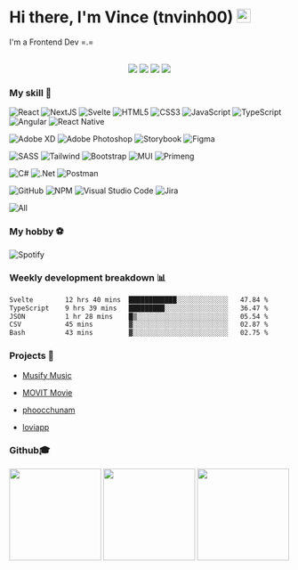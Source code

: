 <h1><strong>Hi there, I'm Vince (tnvinh00) </strong> <img src="https://media.giphy.com/media/hvRJCLFzcasrR4ia7z/giphy.gif" width="25px"></a></h1>
I'm a Frontend Dev =.=

<br />
<br />

<p align="center">
  <img src="https://komarev.com/ghpvc/?username=tnvinh00">
  <img src="https://wakatime.com/badge/user/018ed1a4-7d6f-4e86-bb16-3971f665f1d3.svg">
  <img src="https://shields.io/github/stars/tnvinh00">
  <img src="https://img.shields.io/github/followers/tnvinh00">
</p>

### **My skill 📖**

![React](https://img.shields.io/badge/ReactJS-%2320232a.svg?style=flat&logo=react&logoColor=%2361DAFB)
![NextJS](https://img.shields.io/badge/NextJS-%23121212.svg?style=flat&logo=nextdotjs&logoColor=white)
![Svelte](https://img.shields.io/badge/Svelte-%23FF3E00.svg?style=flat&logo=svelte&logoColor=white)
![HTML5](https://img.shields.io/badge/HTML5-%23E34F26.svg?style=flat&logo=html5&logoColor=white)
![CSS3](https://img.shields.io/badge/CSS3-%231572B6.svg?style=flat&logo=css3&logoColor=white)
![JavaScript](https://img.shields.io/badge/JavaScript-%23323330.svg?style=flat&logo=javascript&logoColor=%23F7DF1E)
![TypeScript](https://img.shields.io/badge/TypeScript-%23007ACC.svg?style=flat&logo=typescript&logoColor=white)
![Angular](https://img.shields.io/badge/Angular-%23DD0031.svg?style=flat&logo=angular&logoColor=white)
![React Native](https://img.shields.io/badge/React_Native-%2320232a.svg?style=flat&logo=react&logoColor=%2361DAFB)

![Adobe XD](https://img.shields.io/badge/Adobe%20XD-470137?style=flat&logo=Adobe%20XD&logoColor=#FF61F6)
![Adobe Photoshop](https://img.shields.io/badge/Adobe_Photoshop-%2331A8FF.svg?style=flat&logo=adobe%20photoshop&logoColor=white)
![Storybook](https://img.shields.io/badge/-Storybook-FF4785?style=flat&logo=storybook&logoColor=white)
![Figma](https://img.shields.io/badge/Figma-%23F24E1E.svg?style=flat&logo=figma&logoColor=white)

![SASS](https://img.shields.io/badge/SASS-hotpink.svg?style=flat&logo=SASS&logoColor=white)
![Tailwind](https://img.shields.io/badge/TailwindCSS-gray.svg?style=flat&logo=tailwindcss)
![Bootstrap](https://img.shields.io/badge/Bootstrap-%23712cf9.svg?style=flat&logo=bootstrap&logoColor=white)
![MUI](https://img.shields.io/badge/MUI-%230081CB.svg?style=flat&logo=mui&logoColor=white)
![Primeng](https://img.shields.io/badge/PrimeNG-%23DD0031.svg?style=flat&logo=angular&logoColor=white)

![C#](https://img.shields.io/badge/C%23-%23239120.svg?style=flat&logo=c-sharp&logoColor=white)
![.Net](https://img.shields.io/badge/.NET-5C2D91?style=flat&logo=.net&logoColor=white)
![Postman](https://img.shields.io/badge/Postman-FF6C37?style=flat&logo=postman&logoColor=white)

![GitHub](https://img.shields.io/badge/Github-%23121011.svg?style=flat&logo=github&logoColor=white)
![NPM](https://img.shields.io/badge/NPM-%23000000.svg?style=flat&logo=npm&logoColor=white)
![Visual Studio Code](https://img.shields.io/badge/VS_Code-0078d7.svg?style=flat&logo=visual-studio-code&logoColor=white)
![Jira](https://img.shields.io/badge/Jira-%230A0FFF.svg?style=flat&logo=jira&logoColor=white)

![All](https://skillicons.dev/icons?i=html,css,scss,tailwind,mui,bootstrap,styledcomponents,js,ts,react,redux,nextjs,svelte,angular,md,figma,xd,ps,git,github,githubactions,vite,vercel,vscode,npm,pnpm)

### **My hobby ️⚽️**
![Spotify](https://img.shields.io/badge/Spotify-1ED760?style=flat&logo=spotify&logoColor=white)

### **Weekly development breakdown 📊**
<!--START_SECTION:waka-->

```txt
Svelte        12 hrs 40 mins  ████████████░░░░░░░░░░░░░   47.84 %
TypeScript    9 hrs 39 mins   █████████░░░░░░░░░░░░░░░░   36.47 %
JSON          1 hr 28 mins    █▒░░░░░░░░░░░░░░░░░░░░░░░   05.54 %
CSV           45 mins         ▓░░░░░░░░░░░░░░░░░░░░░░░░   02.87 %
Bash          43 mins         ▓░░░░░░░░░░░░░░░░░░░░░░░░   02.75 %
```

<!--END_SECTION:waka-->

### **Projects 🚀**

- [Musify Music](https://musify-music.vercel.app/)

- [MOVIT Movie](https://movit-tmdb.vercel.app/)

- [phoocchunam](https://phoocchunam.vercel.app/)

- [loviapp](https://github.com/tnvinh00/loviapp)


### **Github🎓**

<p align="left">
<img src="https://github-readme-stats.vercel.app/api?username=tnvinh00&show_icons=true&theme=react&icon_color=ffb300" height="165">
<img src="https://github-readme-stats.vercel.app/api/top-langs/?username=tnvinh00&layout=compact&theme=dracula&langs_count=6&" height="165">
<img src="https://github-profile-trophy.vercel.app/?username=tnvinh00&theme=nord&ranks=A,B,C" height="165" >
</p>

<!-- ![Readme Card](https://github-readme-stats.vercel.app/api/pin/?username=tnvinh00&repo=loviapp) -->
